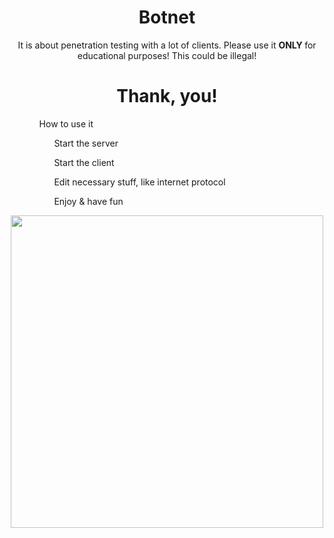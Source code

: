 <h1 align="center">Botnet</h1>
<p align="center"> It is about penetration testing with a lot of clients. Please use it <b> ONLY </b> for educational purposes! This could be illegal! </p>
<h1 align="center"> Thank, you! </h1>
<ol type="circle">
  <ul> How to use it </li>
  <ul> Start the server </ul>
  <ul> Start the client </ul>
  <ul> Edit necessary stuff, like internet protocol </ul>
  <ul> Enjoy & have fun </ul>
</ol>
<div class="img">
  <p align="center"><img src="https://appdevelopermagazine.com/images/news_images/Making-Application-Testing-a-First-Class-Citizen-App-Developer-Magazine_gd5jd6gn.jpg" width=500, height=500></p>
</div>
